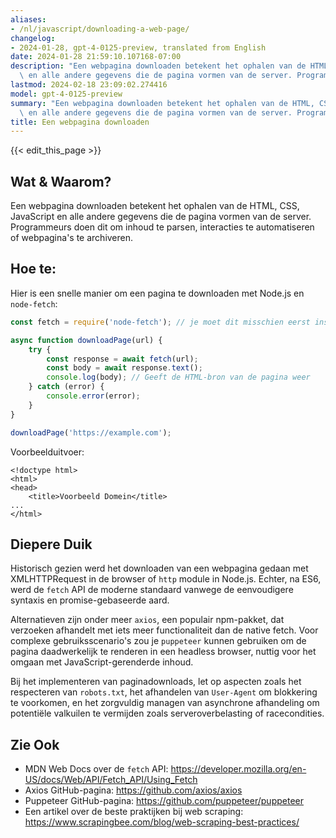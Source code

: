 ```yaml
---
aliases:
- /nl/javascript/downloading-a-web-page/
changelog:
- 2024-01-28, gpt-4-0125-preview, translated from English
date: 2024-01-28 21:59:10.107168-07:00
description: "Een webpagina downloaden betekent het ophalen van de HTML, CSS, JavaScript\
  \ en alle andere gegevens die de pagina vormen van de server. Programmeurs doen\u2026"
lastmod: 2024-02-18 23:09:02.274416
model: gpt-4-0125-preview
summary: "Een webpagina downloaden betekent het ophalen van de HTML, CSS, JavaScript\
  \ en alle andere gegevens die de pagina vormen van de server. Programmeurs doen\u2026"
title: Een webpagina downloaden
---
```


{{< edit_this_page >}}

## Wat & Waarom?

Een webpagina downloaden betekent het ophalen van de HTML, CSS, JavaScript en alle andere gegevens die de pagina vormen van de server. Programmeurs doen dit om inhoud te parsen, interacties te automatiseren of webpagina's te archiveren.

## Hoe te:

Hier is een snelle manier om een pagina te downloaden met Node.js en `node-fetch`:

```Javascript
const fetch = require('node-fetch'); // je moet dit misschien eerst installeren!

async function downloadPage(url) {
    try {
        const response = await fetch(url);
        const body = await response.text();
        console.log(body); // Geeft de HTML-bron van de pagina weer
    } catch (error) {
        console.error(error);
    }
}

downloadPage('https://example.com');
```

Voorbeelduitvoer:

```
<!doctype html>
<html>
<head>
    <title>Voorbeeld Domein</title>
...
</html>
```

## Diepere Duik

Historisch gezien werd het downloaden van een webpagina gedaan met XMLHTTPRequest in de browser of `http` module in Node.js. Echter, na ES6, werd de `fetch` API de moderne standaard vanwege de eenvoudigere syntaxis en promise-gebaseerde aard.

Alternatieven zijn onder meer `axios`, een populair npm-pakket, dat verzoeken afhandelt met iets meer functionaliteit dan de native fetch. Voor complexe gebruiksscenario's zou je `puppeteer` kunnen gebruiken om de pagina daadwerkelijk te renderen in een headless browser, nuttig voor het omgaan met JavaScript-gerenderde inhoud.

Bij het implementeren van paginadownloads, let op aspecten zoals het respecteren van `robots.txt`, het afhandelen van `User-Agent` om blokkering te voorkomen, en het zorgvuldig managen van asynchrone afhandeling om potentiële valkuilen te vermijden zoals serveroverbelasting of racecondities.

## Zie Ook

- MDN Web Docs over de `fetch` API: https://developer.mozilla.org/en-US/docs/Web/API/Fetch_API/Using_Fetch
- Axios GitHub-pagina: https://github.com/axios/axios
- Puppeteer GitHub-pagina: https://github.com/puppeteer/puppeteer
- Een artikel over de beste praktijken bij web scraping: https://www.scrapingbee.com/blog/web-scraping-best-practices/
